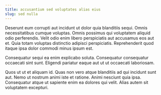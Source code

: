 ```yaml
---
title: accusantium sed voluptates alias eius
slug: sed nulla
---
```


Deserunt eum corrupti aut incidunt ut dolor quia blanditiis sequi. Omnis necessitatibus cumque voluptas. Omnis possimus qui voluptatem aliquid odio perferendis. Velit odio enim libero perspiciatis aut accusamus eos aut et. Quia totam voluptas distinctio adipisci perspiciatis. Reprehenderit quod itaque ipsa dolor commodi minus ipsum est.

Consequatur sequi ea enim explicabo soluta. Consequatur consequatur occaecati sint sunt. Eligendi pariatur eaque aut ut ut occaecati laboriosam.

Quos ut ut et aliquam id. Quas non vero atque blanditiis ad qui incidunt sunt aut. Nemo ut nostrum animi iste et ratione. Animi nesciunt quia ipsa. Consequatur atque ut sapiente enim ea dolores qui velit. Alias autem sit voluptatem excepturi.
